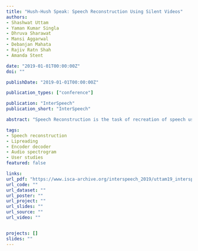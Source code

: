 ```yaml
---
title: "Hush-Hush Speak: Speech Reconstruction Using Silent Videos"
authors:
- Shashwat Uttam
- Yaman Kumar Singla
- Dhruva Sharawat
- Mansi Aggarwal
- Debanjan Mahata
- Rajiv Ratn Shah
- Amanda Stent

date: "2019-01-01T00:00:00Z"
doi: ""

publishDate: "2019-01-01T00:00:00Z"

publication_types: ["conference"]

publication: "InterSpeech"
publication_short: "InterSpeech"

abstract: "Speech Reconstruction is the task of recreation of speech using silent videos as input. In the literature, it is also referred to as lipreading. In this paper, we design an encoder-decoder architecture which takes silent videos as input and outputs an audio spectrogram of the reconstructed speech. The model, despite being a speaker-independent model, achieves comparable results on speech reconstruction to the current state-of-the-art speaker-dependent model. We also perform user studies to infer speech intelligibility. Additionally, we test the usability of the trained model using bilingual speech."

tags:
- Speech reconstruction
- Lipreading
- Encoder decoder
- Audio spectrogram
- User studies
featured: false

links:
url_pdf: "https://www.isca-archive.org/interspeech_2019/uttam19_interspeech.html"
url_code: ""
url_dataset: ""
url_poster: ""
url_project: ""
url_slides: ""
url_source: ""
url_video: ""


projects: []
slides: ""
---
```


